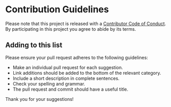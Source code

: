 # Contribution Guidelines

Please note that this project is released with a [Contributor Code of Conduct](CODE_OF_CONDUCT.md).
By participating in this project you agree to abide by its terms.

## Adding to this list

Please ensure your pull request adheres to the following guidelines:

- Make an individual pull request for each suggestion.
- Link additions should be added to the bottom of the relevant category.
- Include a short description in complete sentences.
- Check your spelling and grammar.
- The pull request and commit should have a useful title.

Thank you for your suggestions!
